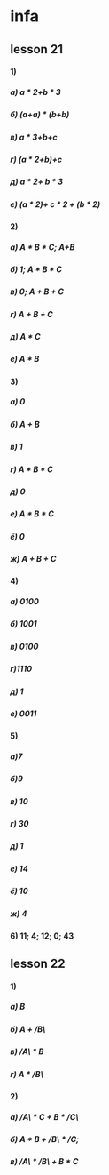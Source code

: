 # infa

## **lesson 21**

#### 1) 
##### а) a * 2+b * 3
##### б) (a+a) * (b+b)
##### в) a * 3+b+c 
##### г) (a * 2+b)+c
##### д) a * 2+ b * 3 
##### е) (a * 2)+ c * 2 + (b * 2)
#### 2)
##### а) A * B * C; A+B 
##### б) 1; A * B * C
##### в) 0; A + B + C 
##### г) A + B + C
##### д) A * C
##### е) A * B
#### 3) 
##### а) 0
##### б) A + B
##### в) 1
##### г) A * B * C
##### д) 0
##### е) A * B * C
##### ё) 0
##### ж) A + B + C
#### 4) 
##### а) 0100
##### б) 1001
##### в) 0100 
##### г)1110  
##### д) 1
##### е) 0011
#### 5)
##### а)7
##### б)9
##### в) 10
##### г) 30
##### д) 1
##### е) 14
##### ё) 10
##### ж) 4
#### 6) 11; 4; 12; 0; 43

## **lesson 22**

#### 1) 
##### a) B
##### б) A + /B\
##### в) /A\ * B 
##### г) A * /B\
#### 2) 
##### а) /A\ * C + B * /C\ 
##### б) A * B + /B\ * /C\; 
##### в) /A\ * /B\ + B * C
